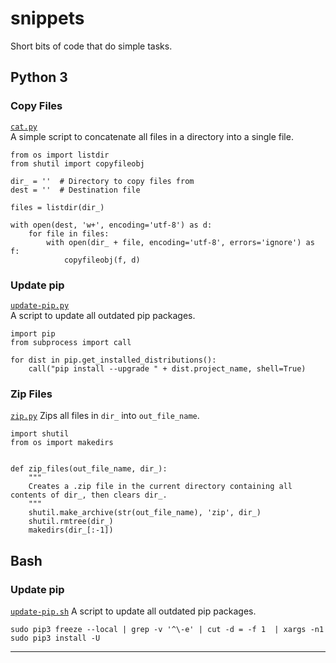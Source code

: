 # snippets
Short bits of code that do simple tasks.

## Python 3

### Copy Files
[`cat.py`](https://github.com/rivermont/snippets/blob/master/cat.py)<br>
A simple script to concatenate all files in a directory into a single file.

    from os import listdir
    from shutil import copyfileobj

    dir_ = ''  # Directory to copy files from
    dest = ''  # Destination file

    files = listdir(dir_)

    with open(dest, 'w+', encoding='utf-8') as d:
        for file in files:
            with open(dir_ + file, encoding='utf-8', errors='ignore') as f:
                copyfileobj(f, d)


### Update pip
[`update-pip.py`](https://github.com/rivermont/snippets/blob/master/update-pip.py)<br>
A script to update all outdated pip packages.

    import pip
    from subprocess import call

    for dist in pip.get_installed_distributions():
        call("pip install --upgrade " + dist.project_name, shell=True)

### Zip Files
[`zip.py`](https://github.com/rivermont/snippets/blob/master/zip.py)
Zips all files in `dir_` into `out_file_name`.

    import shutil
    from os import makedirs


    def zip_files(out_file_name, dir_):
        """
        Creates a .zip file in the current directory containing all contents of dir_, then clears dir_.
        """
        shutil.make_archive(str(out_file_name), 'zip', dir_)
        shutil.rmtree(dir_)
        makedirs(dir_[:-1])



## Bash

### Update pip
[`update-pip.sh`](https://github.com/rivermont/snippets/blob/master/update-pip.sh)
A script to update all outdated pip packages.

    sudo pip3 freeze --local | grep -v '^\-e' | cut -d = -f 1  | xargs -n1 sudo pip3 install -U

***
